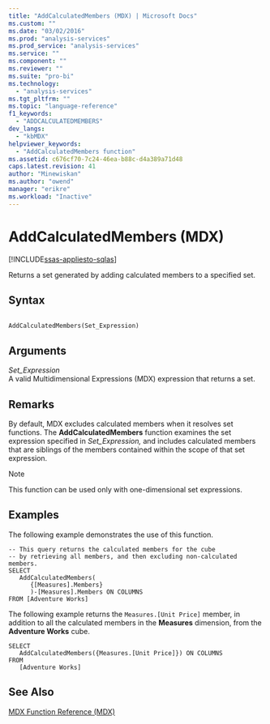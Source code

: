 ```yaml
---
title: "AddCalculatedMembers (MDX) | Microsoft Docs"
ms.custom: ""
ms.date: "03/02/2016"
ms.prod: "analysis-services"
ms.prod_service: "analysis-services"
ms.service: ""
ms.component: ""
ms.reviewer: ""
ms.suite: "pro-bi"
ms.technology: 
  - "analysis-services"
ms.tgt_pltfrm: ""
ms.topic: "language-reference"
f1_keywords: 
  - "ADDCALCULATEDMEMBERS"
dev_langs: 
  - "kbMDX"
helpviewer_keywords: 
  - "AddCalculatedMembers function"
ms.assetid: c676cf70-7c24-46ea-b88c-d4a389a71d48
caps.latest.revision: 41
author: "Minewiskan"
ms.author: "owend"
manager: "erikre"
ms.workload: "Inactive"
---
```

# AddCalculatedMembers (MDX)
[!INCLUDE[ssas-appliesto-sqlas](../includes/ssas-appliesto-sqlas.md)]

  Returns a set generated by adding calculated members to a specified set.  
  
## Syntax  
  
```  
  
AddCalculatedMembers(Set_Expression)   
```  
  
## Arguments  
 *Set_Expression*  
 A valid Multidimensional Expressions (MDX) expression that returns a set.  
  
## Remarks  
 By default, MDX excludes calculated members when it resolves set functions. The **AddCalculatedMembers** function examines the set expression specified in *Set_Expression,* and includes calculated members that are siblings of the members contained within the scope of that set expression.  
  
> [!NOTE]  
>  This function can be used only with one-dimensional set expressions.  
  
## Examples  
 The following example demonstrates the use of this function.  
  
```  
-- This query returns the calculated members for the cube  
-- by retrieving all members, and then excluding non-calculated members.  
SELECT   
   AddCalculatedMembers(  
      {[Measures].Members}  
      )-[Measures].Members ON COLUMNS  
FROM [Adventure Works]   
```  
  
 The following example returns the `Measures.[Unit Price]` member, in addition to all the calculated members in the **Measures** dimension, from the **Adventure Works** cube.  
  
```  
SELECT  
   AddCalculatedMembers({Measures.[Unit Price]}) ON COLUMNS  
FROM   
   [Adventure Works]  
```  
  
## See Also  
 [MDX Function Reference &#40;MDX&#41;](../mdx/mdx-function-reference-mdx.md)  
  
  
